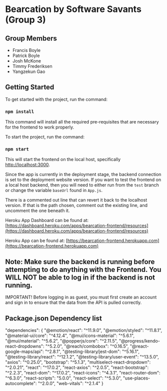 # Bearcation by Software Savants (Group 3)

## Group Members 
- Francis Boyle
- Patrick Boyle
- Josh McKone
- Timmy Frederiksen
- Yangzekun Gao

## Getting Started

To get started with the project, run the command:

### `npm install`

This command will install all the required pre-requisites that are necessary for the frontend to work properly.

To start the project, run the command:

### `npm start`

This will start the frontend on the local host, specifically [http://localhost:3000](http://localhost:3000).

Since the app is currently in the deployment stage, the backend connection is set to the deployment website version. If you want to test the frontend on a local host backend, then you will need to either run from the `test` branch or change the variable `baseUrl` found in `App.js`.

There is a commented out line that can revert it back to the localhost version. If that is the path chosen, comment out the existing line, and uncomment the one beneath it.

Heroku App Dashboard can be found at: [https://dashboard.heroku.com/apps/bearcation-frontend/resources](https://dashboard.heroku.com/apps/bearcation-frontend/resources)

Heroku App can be found at: [https://bearcation-frontend.herokuapp.com](https://bearcation-frontend.herokuapp.com)

## **Note: Make sure the backend is running before attempting to do anything with the Frontend. You WILL NOT be able to log in if the backend is not running.**
IMPORTANT! Before logging in as guest, you must first create an account and sign in to ensure that the data from the API is pulled correctly.


## Package.json Dependency list
"dependencies": {
    "@emotion/react": "^11.9.0",
    "@emotion/styled": "^11.8.1",
    "@material-ui/core": "^4.12.4",
    "@mui/icons-material": "^5.6.1",
    "@mui/material": "^5.6.2",
    "@popperjs/core": "^2.11.5",
    "@progress/kendo-react-dropdowns": "^5.2.0",
    "@reach/combobox": "^0.16.5",
    "@react-google-maps/api": "^2.8.1",
    "@testing-library/jest-dom": "^5.16.1",
    "@testing-library/react": "^12.1.2",
    "@testing-library/user-event": "^13.5.0",
    "axios": "^0.25.0",
    "bootstrap": "^5.1.3",
    "multiselect-react-dropdown": "^2.0.21",
    "react": "^17.0.2",
    "react-axios": "^2.0.5",
    "react-bootstrap": "^2.2.3",
    "react-dom": "^17.0.2",
    "react-icons": "^4.3.1",
    "react-router-dom": "^6.3.0",
    "react-scripts": "5.0.0",
    "react-select": "^5.3.0",
    "use-places-autocomplete": "^2.0.0",
    "web-vitals": "^2.1.4"
  }
